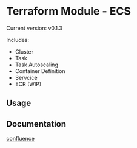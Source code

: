 # Terraform Module - ECS

Current version: v0.1.3

Includes:

* Cluster
* Task
* Task Autoscaling
* Container Definition
* Servcice
* ECR (WIP)

## Usage



## Documentation

[confluence](https://ohpendev.atlassian.net/wiki/spaces/CCE/pages/2062320795/Terraform+Modules)

